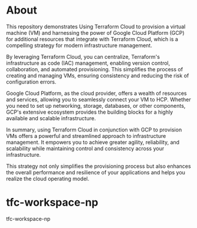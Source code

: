 # About
This repository demonstrates Using Terraform Cloud to provision a virtual machine (VM) and harnessing the power of Google Cloud Platform (GCP) for additional resources that integrate with Terraform Cloud, which is a compelling strategy for modern infrastructure management. 

By leveraging Terraform Cloud, you can centralize, Terraform's infrastructure as code (IAC) management, enabling version control, collaboration, and automated provisioning. This simplifies the process of creating and managing VMs, ensuring consistency and reducing the risk of configuration errors.

Google Cloud Platform, as the cloud provider, offers a wealth of resources and services, allowing you to seamlessly connect your VM to HCP. Whether you need to set up networking, storage, databases, or other components, GCP's extensive ecosystem provides the building blocks for a highly available and scalable infrastructure.

In summary, using Terraform Cloud in conjunction with GCP to provision VMs offers a powerful and streamlined approach to infrastructure management. It empowers you to achieve greater agility, reliability, and scalability while maintaining control and consistency across your infrastructure. 

This strategy not only simplifies the provisioning process but also enhances the overall performance and resilience of your applications and helps you realize the cloud operating model.

# tfc-workspace-np
tfc-workspace-np
